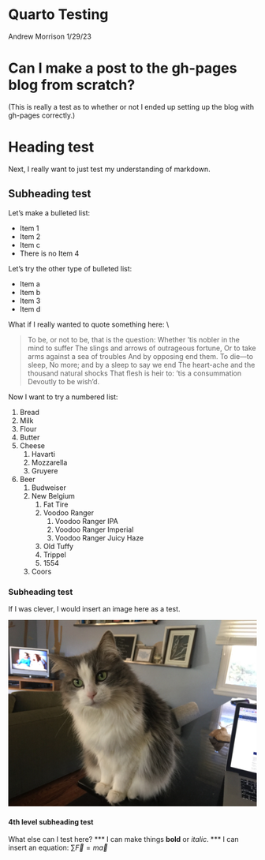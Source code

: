 Quarto Testing
================
Andrew Morrison
1/29/23

# Can I make a post to the gh-pages blog from scratch?

(This is really a test as to whether or not I ended up setting up the
blog with gh-pages correctly.)

# Heading test

Next, I really want to just test my understanding of markdown.

## Subheading test

Let’s make a bulleted list: 
- Item 1 
- Item 2 
- Item c 
- There is no Item 4

Let’s try the other type of bulleted list:
 - Item a
 - Item b
 - Item 3
 - Item d

What if I really wanted to quote something here: \
> To be, or not to be, that is the question: Whether ’tis nobler in the mind to suffer The
slings and arrows of outrageous fortune, Or to take arms against a sea
of troubles And by opposing end them. To die—to sleep, No more; and by a
sleep to say we end The heart-ache and the thousand natural shocks That
flesh is heir to: ’tis a consummation Devoutly to be wish’d.

Now I want to try a numbered list: 
1. Bread 
1. Milk 
1. Flour 
1. Butter 
1. Cheese 
    1. Havarti 
    1. Mozzarella 
    1. Gruyere 
1. Beer 
    1. Budweiser 
    1. New Belgium 
        1. Fat Tire 
        2. Voodoo Ranger 
            1. Voodoo Ranger IPA 
            1. Voodoo Ranger Imperial 
            1. Voodoo Ranger Juicy Haze 
        1. Old Tuffy 
        1. Trippel 
        1. 1554 
    1. Coors

### Subheading test

If I was clever, I would insert an image here as a test.

![IMG_5954.jpeg](from-scratch_files/figure-commonmark/9abc32e0-fbdb-4028-8cfd-88c4dba7f1b9-1-4fe8f11e-4894-403a-942c-b0b1c7a6622a.jpeg)

#### 4th level subheading test

What else can I test here? *** I can make things **bold** or *italic*.
*** I can insert an equation: $\sum \vec{F} = m\vec{a}$
